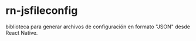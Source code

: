# rn-jsfileconfig
biblioteca para generar archivos de configuración en formato "JSON" desde React Native.
